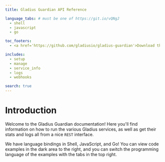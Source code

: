 ```yaml
---
title: Gladius Guardian API Reference

language_tabs: # must be one of https://git.io/vQNgJ
  - shell
  - javascript
  - go

toc_footers:
  - <a href='https://github.com/gladiusio/gladius-guardian'>Download the binary here</a>

includes:
  - setup
  - manage
  - service_info
  - logs
  - webhooks

search: true
---
```


# Introduction

Welcome to the Gladius Guardian documentation! Here you'll find information on
how to run the various Gladius services, as well as get their stats and logs all
 from a nice `REST` interface.

We have language bindings in Shell, JavaScript, and Go! You can view code
examples in the dark area to the right, and you can switch the programming
language of the examples with the tabs in the top right.

